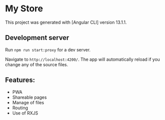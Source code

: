 # My Store
This project was generated with [Angular CLI] version 13.1.1.

## Development server

Run `npm run start:proxy` for a dev server. 

Navigate to `http://localhost:4200/`. The app will automatically reload if you change any of the source files.

## Features: 
* PWA
* Shareable pages
* Manage of files
* Routing
* Use of RXJS
